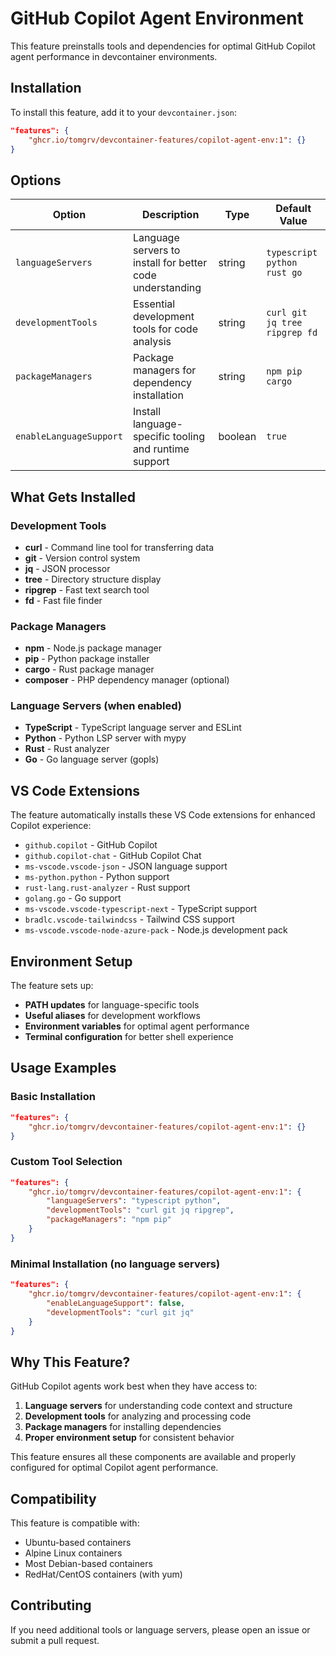 # GitHub Copilot Agent Environment

This feature preinstalls tools and dependencies for optimal GitHub Copilot agent performance in devcontainer environments.

## Installation

To install this feature, add it to your `devcontainer.json`:

```json
"features": {
    "ghcr.io/tomgrv/devcontainer-features/copilot-agent-env:1": {}
}
```

## Options

| Option | Description | Type | Default Value |
| ------ | ----------- | ---- | ------------- |
| `languageServers` | Language servers to install for better code understanding | string | `typescript python rust go` |
| `developmentTools` | Essential development tools for code analysis | string | `curl git jq tree ripgrep fd` |
| `packageManagers` | Package managers for dependency installation | string | `npm pip cargo` |
| `enableLanguageSupport` | Install language-specific tooling and runtime support | boolean | `true` |

## What Gets Installed

### Development Tools
- **curl** - Command line tool for transferring data
- **git** - Version control system
- **jq** - JSON processor
- **tree** - Directory structure display
- **ripgrep** - Fast text search tool
- **fd** - Fast file finder

### Package Managers
- **npm** - Node.js package manager
- **pip** - Python package installer
- **cargo** - Rust package manager
- **composer** - PHP dependency manager (optional)

### Language Servers (when enabled)
- **TypeScript** - TypeScript language server and ESLint
- **Python** - Python LSP server with mypy
- **Rust** - Rust analyzer
- **Go** - Go language server (gopls)

## VS Code Extensions

The feature automatically installs these VS Code extensions for enhanced Copilot experience:

- `github.copilot` - GitHub Copilot
- `github.copilot-chat` - GitHub Copilot Chat
- `ms-vscode.vscode-json` - JSON language support
- `ms-python.python` - Python support
- `rust-lang.rust-analyzer` - Rust support
- `golang.go` - Go support
- `ms-vscode.vscode-typescript-next` - TypeScript support
- `bradlc.vscode-tailwindcss` - Tailwind CSS support
- `ms-vscode.vscode-node-azure-pack` - Node.js development pack

## Environment Setup

The feature sets up:
- **PATH updates** for language-specific tools
- **Useful aliases** for development workflows
- **Environment variables** for optimal agent performance
- **Terminal configuration** for better shell experience

## Usage Examples

### Basic Installation
```json
"features": {
    "ghcr.io/tomgrv/devcontainer-features/copilot-agent-env:1": {}
}
```

### Custom Tool Selection
```json
"features": {
    "ghcr.io/tomgrv/devcontainer-features/copilot-agent-env:1": {
        "languageServers": "typescript python",
        "developmentTools": "curl git jq ripgrep",
        "packageManagers": "npm pip"
    }
}
```

### Minimal Installation (no language servers)
```json
"features": {
    "ghcr.io/tomgrv/devcontainer-features/copilot-agent-env:1": {
        "enableLanguageSupport": false,
        "developmentTools": "curl git jq"
    }
}
```

## Why This Feature?

GitHub Copilot agents work best when they have access to:
1. **Language servers** for understanding code context and structure
2. **Development tools** for analyzing and processing code
3. **Package managers** for installing dependencies
4. **Proper environment setup** for consistent behavior

This feature ensures all these components are available and properly configured for optimal Copilot agent performance.

## Compatibility

This feature is compatible with:
- Ubuntu-based containers
- Alpine Linux containers
- Most Debian-based containers
- RedHat/CentOS containers (with yum)

## Contributing

If you need additional tools or language servers, please open an issue or submit a pull request.